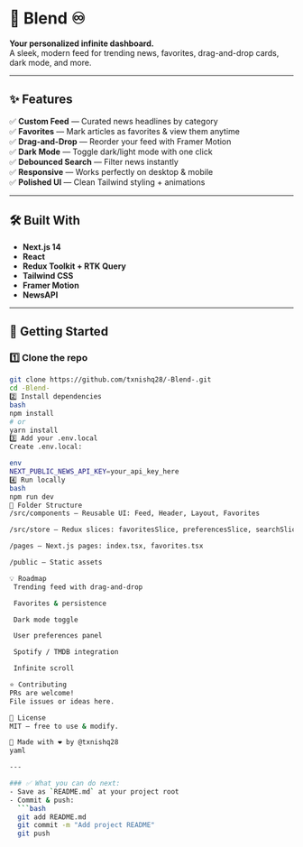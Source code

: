 # 🚀 Blend ♾️

**Your personalized infinite dashboard.**  
A sleek, modern feed for trending news, favorites, drag-and-drop cards, dark mode, and more.

---

## ✨ Features

✅ **Custom Feed** — Curated news headlines by category  
✅ **Favorites** — Mark articles as favorites & view them anytime  
✅ **Drag-and-Drop** — Reorder your feed with Framer Motion  
✅ **Dark Mode** — Toggle dark/light mode with one click  
✅ **Debounced Search** — Filter news instantly  
✅ **Responsive** — Works perfectly on desktop & mobile  
✅ **Polished UI** — Clean Tailwind styling + animations

---

## 🛠️ Built With

- **Next.js 14**
- **React**
- **Redux Toolkit + RTK Query**
- **Tailwind CSS**
- **Framer Motion**
- **NewsAPI**

---

## 🚀 Getting Started

### 1️⃣ Clone the repo

```bash
git clone https://github.com/txnishq28/-Blend-.git
cd -Blend-
2️⃣ Install dependencies
bash
npm install
# or
yarn install
3️⃣ Add your .env.local
Create .env.local:

env
NEXT_PUBLIC_NEWS_API_KEY=your_api_key_here
4️⃣ Run locally
bash
npm run dev
📂 Folder Structure
/src/components — Reusable UI: Feed, Header, Layout, Favorites

/src/store — Redux slices: favoritesSlice, preferencesSlice, searchSlice, newsApiSlice

/pages — Next.js pages: index.tsx, favorites.tsx

/public — Static assets

💡 Roadmap
 Trending feed with drag-and-drop

 Favorites & persistence

 Dark mode toggle

 User preferences panel

 Spotify / TMDB integration

 Infinite scroll

⭐️ Contributing
PRs are welcome!
File issues or ideas here.

📜 License
MIT — free to use & modify.

🚀 Made with ❤️ by @txnishq28
yaml

---

### ✅ What you can do next:
- Save as `README.md` at your project root  
- Commit & push:  
  ```bash
  git add README.md
  git commit -m "Add project README"
  git push
